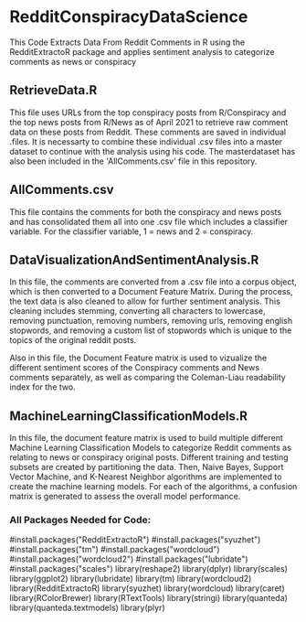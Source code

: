 # RedditConspiracyDataScience
This Code Extracts Data From Reddit Comments in R using the RedditExtractoR package and applies sentiment analysis to categorize comments as news  or conspiracy

## RetrieveData.R

This file uses URLs from the top conspiracy posts from R/Conspiracy and the top news posts from R/News as of April 2021 to retrieve raw comment data on these posts from Reddit. These comments are saved in individual .files. It is necessarty to combine these individual .csv files into a master dataset to continue with the analysis using his code. The masterdataset has also been included in the 'AllComments.csv' file in this repository.

## AllComments.csv

This file contains the comments for both the conspiracy and news posts and has consolidated them all into one .csv file which includes a classifier variable. For the classifier variable, 1 = news and 2 = conspiracy.

## DataVisualizationAndSentimentAnalysis.R

In this file, the comments are converted from a .csv file into a corpus object, which is then converted to a Document Feature Matrix. During the process, the text data is also cleaned to allow for further sentiment analysis. This cleaning includes stemming, converting all characters to lowercase, removing punctuation, removing numbers, removing urls, removing english stopwords, and removing a custom list of stopwords which is unique to the topics of the original reddit posts. 

Also in this file, the Document Feature matrix is used to vizualize the different sentiment scores of the Conspiracy comments and News comments separately, as well as comparing the Coleman-Liau readability index for the two. 

## MachineLearningClassificationModels.R

In this file, the document feature matrix is used to build multiple different Machine Learning Classification Models to categorize Reddit comments as relating to news or conspiracy original posts. Different training and testing subsets are created by partitioning the data. Then, Naive Bayes, Support Vector Machine, and K-Nearest Neighbor algorithms are implemented to create the machine learning models. For each of the algorithms, a confusion matrix is generated to assess the overall model performance. 

### All Packages Needed for Code: 

#install.packages("RedditExtractoR")
#install.packages("syuzhet")
#install.packages("tm")
#install.packages("wordcloud")
#install.packages("wordcloud2")
#install.packages("lubridate")
#install.packages("scales")
library(reshape2)
library(dplyr)
library(scales)
library(ggplot2)
library(lubridate)
library(tm)
library(wordcloud2)
library(RedditExtractoR)
library(syuzhet)
library(wordcloud)
library(caret)
library(RColorBrewer)
library(RTextTools)
library(stringi)
library(quanteda)
library(quanteda.textmodels)
library(plyr)
